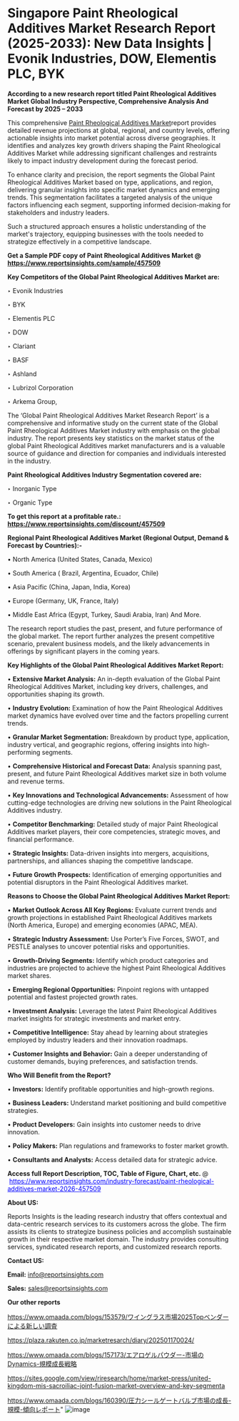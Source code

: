 # Singapore Paint Rheological Additives Market Research Report (2025-2033): New Data Insights | Evonik Industries, DOW, Elementis PLC, BYK

<strong>According to a new research report titled Paint Rheological Additives Market Global Industry Perspective, Comprehensive Analysis And Forecast by 2025 – 2033</strong>

This comprehensive <a href=https://www.reportsinsights.com/sample/457509>Paint Rheological Additives Market</a>report provides detailed revenue projections at global, regional, and country levels, offering actionable insights into market potential across diverse geographies. It identifies and analyzes key growth drivers shaping the Paint Rheological Additives Market while addressing significant challenges and restraints likely to impact industry development during the forecast period.

To enhance clarity and precision, the report segments the Global Paint Rheological Additives Market based on type, applications, and region, delivering granular insights into specific market dynamics and emerging trends. This segmentation facilitates a targeted analysis of the unique factors influencing each segment, supporting informed decision-making for stakeholders and industry leaders.

Such a structured approach ensures a holistic understanding of the market's trajectory, equipping businesses with the tools needed to strategize effectively in a competitive landscape.

<strong>Get a Sample PDF copy of Paint Rheological Additives Market </strong><strong>@<a href=https://www.reportsinsights.com/sample/457509 style=color:#0000ff;> https://www.reportsinsights.com/sample/457509</a></strong></font>

<strong>Key Competitors of the Global Paint Rheological Additives Market are:</strong>

‣ Evonik Industries

‣ BYK

‣ Elementis PLC

‣ DOW

‣ Clariant

‣ BASF

‣ Ashland

‣ Lubrizol Corporation

‣ Arkema Group,

The ‘Global Paint Rheological Additives Market Research Report’ is a comprehensive and informative study on the current state of the Global Paint Rheological Additives Market industry with emphasis on the global industry. The report presents key statistics on the market status of the global Paint Rheological Additives market manufacturers and is a valuable source of guidance and direction for companies and individuals interested in the industry.

<strong>Paint Rheological Additives Industry Segmentation covered are:</strong>

‣ Inorganic Type

‣ Organic Type

<strong>To get this report at a profitable rate.: <a href=https://www.reportsinsights.com/discount/457509 style=color:#0000ff;>https://www.reportsinsights.com/discount/457509</a></strong></font>

<strong>Regional Paint Rheological Additives Market (Regional Output, Demand &amp; Forecast by Countries):-</strong>

• North America (United States, Canada, Mexico)

• South America ( Brazil, Argentina, Ecuador, Chile)

• Asia Pacific (China, Japan, India, Korea)

• Europe (Germany, UK, France, Italy)

• Middle East Africa (Egypt, Turkey, Saudi Arabia, Iran) And More.

The research report studies the past, present, and future performance of the global market. The report further analyzes the present competitive scenario, prevalent business models, and the likely advancements in offerings by significant players in the coming years.

<strong>Key Highlights of the Global Paint Rheological Additives Market Report:</strong>

• <strong>Extensive Market Analysis:</strong> An in-depth evaluation of the Global Paint Rheological Additives Market, including key drivers, challenges, and opportunities shaping its growth.

• <strong>Industry Evolution:</strong> Examination of how the Paint Rheological Additives market dynamics have evolved over time and the factors propelling current trends.

• <strong>Granular Market Segmentation:</strong> Breakdown by product type, application, industry vertical, and geographic regions, offering insights into high-performing segments.

• <strong>Comprehensive Historical and Forecast Data:</strong> Analysis spanning past, present, and future Paint Rheological Additives market size in both volume and revenue terms.

• <strong>Key Innovations and Technological Advancements:</strong> Assessment of how cutting-edge technologies are driving new solutions in the Paint Rheological Additives industry.

• <strong>Competitor Benchmarking:</strong> Detailed study of major Paint Rheological Additives market players, their core competencies, strategic moves, and financial performance.

• <strong>Strategic Insights:</strong> Data-driven insights into mergers, acquisitions, partnerships, and alliances shaping the competitive landscape.

• <strong>Future Growth Prospects:</strong> Identification of emerging opportunities and potential disruptors in the Paint Rheological Additives market.

<strong>Reasons to Choose the Global Paint Rheological Additives Market Report:</strong>

• <strong>Market Outlook Across All Key Regions:</strong> Evaluate current trends and growth projections in established Paint Rheological Additives markets (North America, Europe) and emerging economies (APAC, MEA).

• <strong>Strategic Industry Assessment:</strong> Use Porter’s Five Forces, SWOT, and PESTLE analyses to uncover potential risks and opportunities.

• <strong>Growth-Driving Segments:</strong> Identify which product categories and industries are projected to achieve the highest Paint Rheological Additives market shares.

• <strong>Emerging Regional Opportunities:</strong> Pinpoint regions with untapped potential and fastest projected growth rates.

• <strong>Investment Analysis:</strong> Leverage the latest Paint Rheological Additives market insights for strategic investments and market entry.

• <strong>Competitive Intelligence:</strong> Stay ahead by learning about strategies employed by industry leaders and their innovation roadmaps.

• <strong>Customer Insights and Behavior:</strong> Gain a deeper understanding of customer demands, buying preferences, and satisfaction trends.

<strong>Who Will Benefit from the Report?</strong>

• <strong>Investors:</strong> Identify profitable opportunities and high-growth regions.

• <strong>Business Leaders:</strong> Understand market positioning and build competitive strategies.

• <strong>Product Developers:</strong> Gain insights into customer needs to drive innovation.

• <strong>Policy Makers:</strong> Plan regulations and frameworks to foster market growth.

• <strong>Consultants and Analysts:</strong> Access detailed data for strategic advice.
</ul>
<strong>Access full Report Description, TOC, Table of Figure, Chart, etc. </strong>@  <a href=https://www.reportsinsights.com/industry-forecast/paint-rheological-additives-market-2026-457509 style=color:#0000ff;>https://www.reportsinsights.com/industry-forecast/paint-rheological-additives-market-2026-457509</a></font>

<strong><strong>About US</strong>:</strong>

Reports Insights is the leading research industry that offers contextual and data-centric research services to its customers across the globe. The firm assists its clients to strategize business policies and accomplish sustainable growth in their respective market domain. The industry provides consulting services, syndicated research reports, and customized research reports.

<strong>Contact US:</strong>

<p class=""""><b>Email:</b> <a href=mailto:info@reportsinsights.com>info@reportsinsights.com</a></p>
<p class=""""><b>Sales:</b> <a href=mailto:sales@reportsinsights.com>sales@reportsinsights.com</a></p>

<strong>Our other reports</strong>

<a href=https://www.omaada.com/blogs/153579/ワイングラス市場2025Topベンダーによる新しい調査>https://www.omaada.com/blogs/153579/ワイングラス市場2025Topベンダーによる新しい調査</a>

<a href=https://plaza.rakuten.co.jp/marketresarch/diary/202501170024/>https://plaza.rakuten.co.jp/marketresarch/diary/202501170024/</a>

<a href=https://www.omaada.com/blogs/157173/エアロゲルパウダー-市場のDynamics-規模成長戦略>https://www.omaada.com/blogs/157173/エアロゲルパウダー-市場のDynamics-規模成長戦略</a>

<a href=https://sites.google.com/view/riresearch/home/market-press/united-kingdom-mis-sacroiliac-joint-fusion-market-overview-and-key-segmenta>https://sites.google.com/view/riresearch/home/market-press/united-kingdom-mis-sacroiliac-joint-fusion-market-overview-and-key-segmenta</a>

<a href=https://www.omaada.com/blogs/160390/圧力シールゲートバルブ市場の成長-規模-傾向レポート>https://www.omaada.com/blogs/160390/圧力シールゲートバルブ市場の成長-規模-傾向レポート</a>"
![image](https://github.com/user-attachments/assets/a5eceffa-d039-460d-ac69-109d42e42713)
